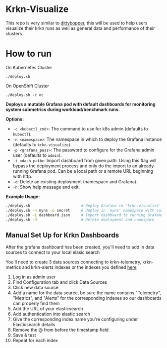 # Krkn-Visualize

This repo is very similar to [dittybopper](https://github.com/cloud-bulldozer/performance-dashboards/tree/master), this will be used to help users visualize their krkn runs as well as general data and performance of their clusters

# How to run 

On Kubernetes Cluster
```
./deploy.sh
```

On OpenShift Cluster
```
./deploy.sh -c oc
```

**Deploys a mutable Grafana pod with default dashboards for monitoring system submetrics during workload/benchmark runs.**

**Options:**
- `-c <kubectl_cmd>`: The command to use for k8s admin (defaults to `kubectl`).
- `-n <namespace>`: The namespace in which to deploy the Grafana instance (defaults to `krkn-visualize`).
- `-p <grafana_pass>`: The password to configure for the Grafana admin user (defaults to `admin`).
- `-i <dash_path>`: Import dashboard from given path. Using this flag will bypass the deployment process and only do the import to an already-running Grafana pod. Can be a local path or a remote URL beginning with http.
- `-d`: Delete an existing deployment (namespace and Grafana).
- `-h`: Show help message and exit.

**Example Usage:**
```sh
./deploy.sh                       # Deploy Grafana in 'krkn-visualize' namespace with default password
./deploy.sh -n myns -p secret     # Deploy in 'myns' namespace with custom password
./deploy.sh -i dashboard.json     # Import dashboard to running Grafana
./deploy.sh -d                    # Delete deployment and namespace
```


## Manual Set Up for Krkn Dashboards
After the grafana dashboard has been created, you'll need to add in data sources to connect to your local elasic search 

You'll need to create 3 data sources connecting to krkn-telemetry, krkn-metrics and krkn-alerts indexes or the indexes you defined [here](https://github.com/krkn-chaos/krkn/blob/fff675f3dd7679a54e451fce7155371ee1a03474/config/config.yaml#L77-L79)
1. Log in as admin user
2. Find Configuration tab and click Data Sources
3. Click new data source
4. Add a name for the data source, be sure the name contains "Telemetry", "Metrics", and "Alerts" for the corresponding indexes so our dashboards can properly find them
5. Add the URL of your elasticsearch
6. Add authentication into elastic search
7. Give the corresponding index name you're configuring under Elasticsearch details
8. Remove the @ from before the timestamp field
9. Save & test
10. Repeat for each index